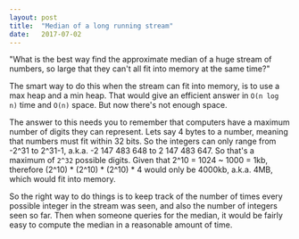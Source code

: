 ```yaml
---
layout: post
title:  "Median of a long running stream"
date:   2017-07-02
---
```


"What is the best way find the approximate median of a huge stream of numbers,
so large that they can't all fit into memory at the same time?"

The smart way to do this when the stream can fit into memory, is to
use a max heap and a min heap. 
That would give an efficient answer in `O(n log n)` time and `O(n)` space.
But now there's not enough space.

The answer to this needs you to remember that computers have a maximum 
number of digits they can represent.
Lets say 4 bytes to a number, meaning that numbers must fit within 32 bits. 
So the integers can only range from -2^31 to 2^31-1,
a.k.a. -2 147 483 648 to 2 147 483 647.
So that's a maximum of `2^32` possible digits.
Given that 2^10 = 1024 ~ 1000 = 1kb, therefore (2^10) * (2^10) * (2^10) * 4
would only be 4000kb, a.k.a. 4MB, which would fit into memory.

So the right way to do things is to keep track of the number of times
every possible integer in the stream was seen,
and also the number of integers seen so far.
Then when someone queries for the median, it would be fairly easy to 
compute the median in a reasonable amount of time.










